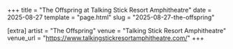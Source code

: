 +++
title = "The Offspring at Talking Stick Resort Amphitheatre"
date = 2025-08-27
template = "page.html"
slug = "2025-08-27-the-offspring"

[extra]
artist = "The Offspring"
venue = "Talking Stick Resort Amphitheatre"
venue_url = "https://www.talkingstickresortamphitheatre.com/"
+++
